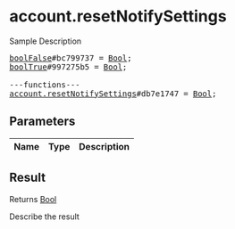 # account.resetNotifySettings

Sample Description

<pre>
<a href="../constructor/boolFalse">boolFalse</a>#bc799737 = <a href="../type/Bool.md">Bool</a>;
<a href="../constructor/boolTrue">boolTrue</a>#997275b5 = <a href="../type/Bool.md">Bool</a>;

---functions---
<a href="../method/account.resetNotifySettings.md">account.resetNotifySettings</a>#db7e1747 = <a href="../type/Bool.md">Bool</a>;
</pre>

## Parameters

| Name | Type | Description |
|------|:----:|-------------|

## Result

Returns <a href="../type/Bool.md">Bool</a>

Describe the result

